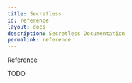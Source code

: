 ```yaml
---
title: Secretless
id: reference
layout: docs
description: Secretless Documentation
permalink: reference
---
```


<p class="card-heading">Reference</p>

TODO
